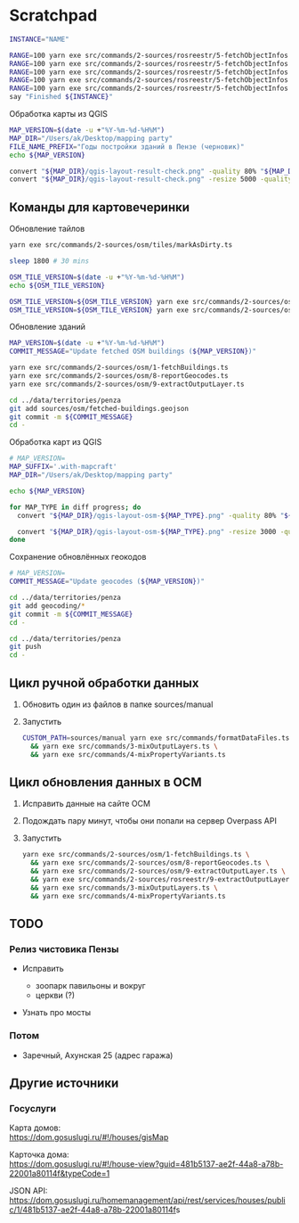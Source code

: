# Scratchpad

```sh
INSTANCE="NAME"

RANGE=100 yarn exe src/commands/2-sources/rosreestr/5-fetchObjectInfos.ts || say "Error ${INSTANCE}"
RANGE=100 yarn exe src/commands/2-sources/rosreestr/5-fetchObjectInfos.ts || say "Error ${INSTANCE}"
RANGE=100 yarn exe src/commands/2-sources/rosreestr/5-fetchObjectInfos.ts || say "Error ${INSTANCE}"
RANGE=100 yarn exe src/commands/2-sources/rosreestr/5-fetchObjectInfos.ts || say "Error ${INSTANCE}"
RANGE=100 yarn exe src/commands/2-sources/rosreestr/5-fetchObjectInfos.ts || say "Error ${INSTANCE}"
say "Finished ${INSTANCE}"
```

Обработка карты из QGIS

```sh
MAP_VERSION=$(date -u +"%Y-%m-%d-%H%M")
MAP_DIR="/Users/ak/Desktop/mapping party"
FILE_NAME_PREFIX="Годы постройки зданий в Пензе (черновик)"
echo ${MAP_VERSION}

convert "${MAP_DIR}/qgis-layout-result-check.png" -quality 80% "${MAP_DIR}/${FILE_NAME_PREFIX} ${MAP_VERSION}.jpg"
convert "${MAP_DIR}/qgis-layout-result-check.png" -resize 5000 -quality 80% "${MAP_DIR}/${FILE_NAME_PREFIX} ${MAP_VERSION}.preview.jpg"
```

## Команды для картовечеринки

Обновление тайлов

```sh
yarn exe src/commands/2-sources/osm/tiles/markAsDirty.ts

sleep 1800 # 30 mins

OSM_TILE_VERSION=$(date -u +"%Y-%m-%d-%H%M")
echo ${OSM_TILE_VERSION}

OSM_TILE_VERSION=${OSM_TILE_VERSION} yarn exe src/commands/2-sources/osm/tiles/fetchImages.ts
OSM_TILE_VERSION=${OSM_TILE_VERSION} yarn exe src/commands/2-sources/osm/tiles/fetchImages.ts
```

Обновление зданий

```sh
MAP_VERSION=$(date -u +"%Y-%m-%d-%H%M")
COMMIT_MESSAGE="Update fetched OSM buildings (${MAP_VERSION})"

yarn exe src/commands/2-sources/osm/1-fetchBuildings.ts
yarn exe src/commands/2-sources/osm/8-reportGeocodes.ts
yarn exe src/commands/2-sources/osm/9-extractOutputLayer.ts

cd ../data/territories/penza
git add sources/osm/fetched-buildings.geojson
git commit -m ${COMMIT_MESSAGE}
cd -
```

Обработка карт из QGIS

```sh
# MAP_VERSION=
MAP_SUFFIX='.with-mapcraft'
MAP_DIR="/Users/ak/Desktop/mapping party"

echo ${MAP_VERSION}

for MAP_TYPE in diff progress; do
  convert "${MAP_DIR}/qgis-layout-osm-${MAP_TYPE}.png" -quality 80% "${MAP_DIR}/Penza mapping party ${MAP_TYPE} ${MAP_VERSION}${MAP_SUFFIX}.jpg"

  convert "${MAP_DIR}/qgis-layout-osm-${MAP_TYPE}.png" -resize 3000 -quality 80% "${MAP_DIR}/Penza mapping party ${MAP_TYPE} ${MAP_VERSION}${MAP_SUFFIX}.preview.jpg"
done
```

Сохранение обновлённых геокодов

```sh
# MAP_VERSION=
COMMIT_MESSAGE="Update geocodes (${MAP_VERSION})"

cd ../data/territories/penza
git add geocoding/*
git commit -m ${COMMIT_MESSAGE}
cd -
```

```sh
cd ../data/territories/penza
git push
cd -
```

## Цикл ручной обработки данных

1.  Обновить один из файлов в папке sources/manual

1.  Запустить

    ```sh
    CUSTOM_PATH=sources/manual yarn exe src/commands/formatDataFiles.ts \
      && yarn exe src/commands/3-mixOutputLayers.ts \
      && yarn exe src/commands/4-mixPropertyVariants.ts
    ```

## Цикл обновления данных в ОСМ

1.  Исправить данные на сайте ОСМ

1.  Подождать пару минут, чтобы они попали на сервер Overpass API

1.  Запустить

    ```sh
    yarn exe src/commands/2-sources/osm/1-fetchBuildings.ts \
      && yarn exe src/commands/2-sources/osm/8-reportGeocodes.ts \
      && yarn exe src/commands/2-sources/osm/9-extractOutputLayer.ts \
      && yarn exe src/commands/2-sources/rosreestr/9-extractOutputLayer.ts \
      && yarn exe src/commands/3-mixOutputLayers.ts \
      && yarn exe src/commands/4-mixPropertyVariants.ts
    ```

## TODO

### Релиз чистовика Пензы

- Исправить

  - зоопарк павильоны и вокруг
  - церкви (?)

- Узнать про мосты

### Потом

- Заречный, Ахунская 25 (адрес гаража)

## Другие источники

### Госуслуги

Карта домов:  
<https://dom.gosuslugi.ru/#!/houses/gisMap>

Карточка дома:  
<https://dom.gosuslugi.ru/#!/house-view?guid=481b5137-ae2f-44a8-a78b-22001a80114f&typeCode=1>

JSON API:  
<https://dom.gosuslugi.ru/homemanagement/api/rest/services/houses/public/1/481b5137-ae2f-44a8-a78b-22001a80114f>s
